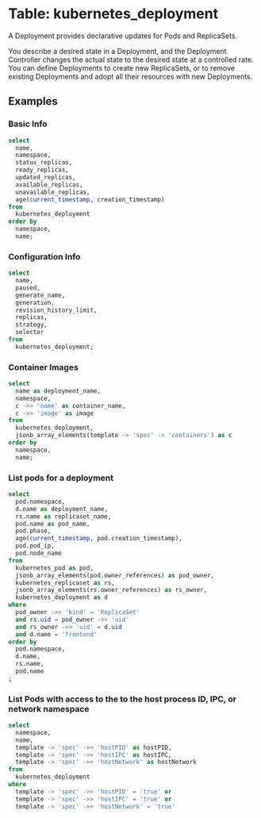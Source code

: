 # Table: kubernetes_deployment

A Deployment provides declarative updates for Pods and ReplicaSets.

You describe a desired state in a Deployment, and the Deployment Controller changes the actual state to the desired state at a controlled rate. You can define Deployments to create new ReplicaSets, or to remove existing Deployments and adopt all their resources with new Deployments. 

## Examples

### Basic Info

```sql
select
  name,
  namespace,
  status_replicas,
  ready_replicas,
  updated_replicas,
  available_replicas,
  unavailable_replicas,
  age(current_timestamp, creation_timestamp)
from
  kubernetes_deployment
order by
  namespace,
  name;
```


### Configuration Info
```sql
select
  name,
  paused,
  generate_name,
  generation,
  revision_history_limit,
  replicas,
  strategy,
  selector
from
  kubernetes_deployment;
```


### Container Images
```sql
select 
  name as deployment_name,
  namespace,
  c ->> 'name' as container_name,
  c ->> 'image' as image
from 
  kubernetes_deployment,
  jsonb_array_elements(template -> 'spec' -> 'containers') as c
order by
  namespace,
  name;
```


### List pods for a deployment
```sql
select
  pod.namespace,
  d.name as deployment_name,
  rs.name as replicaset_name,
  pod.name as pod_name,
  pod.phase,
  age(current_timestamp, pod.creation_timestamp),
  pod.pod_ip,
  pod.node_name
from 
  kubernetes_pod as pod,
  jsonb_array_elements(pod.owner_references) as pod_owner,
  kubernetes_replicaset as rs,
  jsonb_array_elements(rs.owner_references) as rs_owner,
  kubernetes_deployment as d
where 
  pod_owner ->> 'kind' = 'ReplicaSet'
  and rs.uid = pod_owner ->> 'uid'
  and rs_owner ->> 'uid' = d.uid 
  and d.name = 'frontend'
order by
  pod.namespace,
  d.name,
  rs.name,
  pod.name
;
```



### List Pods with access to the to the host process ID, IPC, or network namespace 

```sql
select 
  namespace,
  name,
  template -> 'spec' ->> 'hostPID' as hostPID,
  template -> 'spec' ->> 'hostIPC' as hostIPC,
  template -> 'spec' ->> 'hostNetwork' as hostNetwork
from 
  kubernetes_deployment
where
  template -> 'spec' ->> 'hostPID' = 'true' or
  template -> 'spec' ->> 'hostIPC' = 'true' or
  template -> 'spec' ->> 'hostNetwork' = 'true'
```
